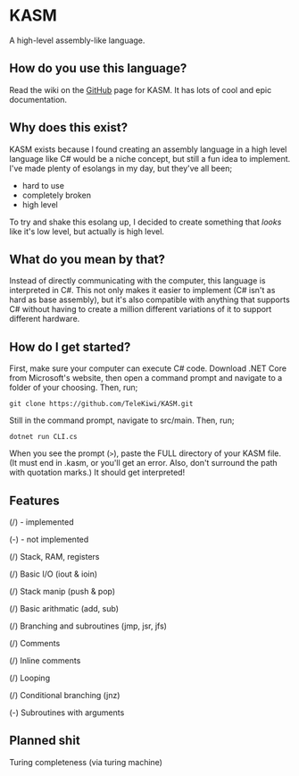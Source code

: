 # KASM

A high-level assembly-like language.

## How do you use this language?

Read the wiki on the [GitHub](https://github.com/telekiwi/kasm/wiki) page for KASM. It has lots of cool and epic documentation.

## Why does this exist?

KASM exists because I found creating an assembly language in a high level language like C# would be a niche concept, but still a fun idea to implement.  I've made plenty of esolangs in my day, but they've all been;

- hard to use
- completely broken
- high level

To try and shake this esolang up, I decided to create something that *looks* like it's low level, but actually is high level.

## What do you mean by that?

Instead of directly communicating with the computer, this language is interpreted in C#. This not only makes it easier to implement (C# isn't as hard as base assembly), but it's also compatible with anything that supports C# without having to create a million different variations of it to support different hardware.

## How do I get started?

First, make sure your computer can execute C# code. Download .NET Core from Microsoft's website, then open a command prompt and navigate to a folder of your choosing. Then, run;

`git clone https://github.com/TeleKiwi/KASM.git`

Still in the command prompt, navigate to src/main. Then, run;

`dotnet run CLI.cs`

When you see the prompt (`>`), paste the FULL directory of your KASM file. (It must end in .kasm, or you'll get an error. Also, don't surround the path with quotation marks.) It should get interpreted!

## Features

(/) - implemented

(-) - not implemented

(/) Stack, RAM, registers

(/) Basic I/O (iout & ioin)

(/) Stack manip (push & pop)

(/) Basic arithmatic (add, sub)

(/) Branching and subroutines (jmp, jsr, jfs)

(/) Comments

(/) Inline comments

(/) Looping

(/) Conditional branching (jnz)

(-) Subroutines with arguments

## Planned shit

Turing completeness (via turing machine)
